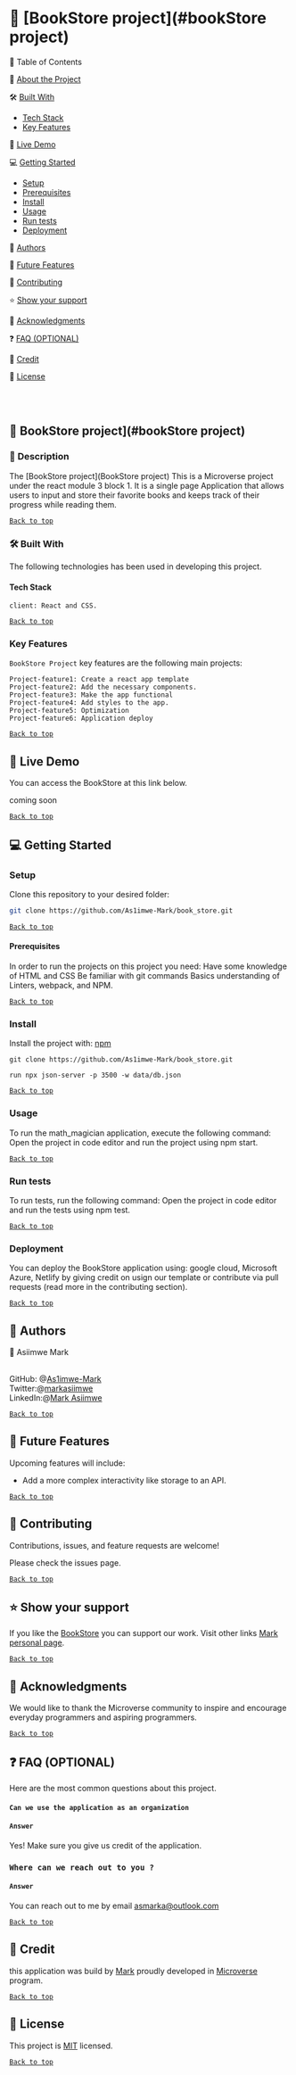 <a name="readme-top"></a>
# 📖 [BookStore project](#bookStore project)

📗 Table of Contents

📖 [About the Project](#about-the-project)

🛠 [Built With](#built-with)

- [Tech Stack](#tech-stack)
- [Key Features](#key-features)

🚀 [Live Demo](#live-demo)

💻 [Getting Started](#getting-started)

- [Setup](#setup)
- [Prerequisites](#prerequisites)
- [Install](#install)
- [Usage](#usage)
- [Run tests](#run-test)
- [Deployment](#deployment)

👥 [Authors](#authors)

🔭 [Future Features](#future-features)

🤝 [Contributing](#contributing)

⭐️ [Show your support](#show-your-support)

🙏 [Acknowledgments](#acknowledgment)

❓ [FAQ (OPTIONAL)](#faq)

📝 [Credit](#credit)

📝 [License](#licence)

<br><br>

## 📖 BookStore project](#bookStore project)
### 📖 <a name="about-the-project">Description </a>

The [BookStore project](BookStore project) This is a Microverse project under the react module 3 block 1. It is a single page Application that allows users to input and store their favorite books and keeps track of their progress while reading them.

[`Back to top`](#readme-top)

### 🛠 <a name="project-built-with">Built With </a>
The following technologies has been used in developing this project. 

#### <a name="tech-stack"> Tech Stack
</a>

```[Tech-stack]
client: React and CSS.
````

[`Back to top`](#readme-top)

### <a name="key-features"> Key Features </a>

`BookStore Project` key features are the following main projects:

```
Project-feature1: Create a react app template 
Project-feature2: Add the necessary components.
Project-feature3: Make the app functional
Project-feature4: Add styles to the app.
Project-feature5: Optimization
Project-feature6: Application deploy

```

[`Back to top`](#readme-top)

## 🚀 <a name="live-demo"> Live Demo </a>

You can access the BookStore at this link below.

coming soon

[`Back to top`](#readme-top)


## 💻 <a name="getting-started"> Getting Started </a>

### <a name="setup"> Setup </a>
Clone this repository to your desired folder:

```sh
git clone https://github.com/As1imwe-Mark/book_store.git

```
[`Back to top`](#readme-top)

#### <a name="prerequisites"> Prerequisites</a>
In order to run the projects on this project you need:
Have some knowledge of HTML and CSS
Be familiar with git commands
Basics understanding of Linters, webpack, and NPM.

[`Back to top`](#readme-top)

### <a name="install">Install</a>
Install the project with: [npm](https://www.npmjs.com/)

```[npm]
git clone https://github.com/As1imwe-Mark/book_store.git

run npx json-server -p 3500 -w data/db.json
```

[`Back to top`](#readme-top)

### <a name="usage">Usage</a>
To run the math_magician application, execute the following command: Open the project in code editor and run the project using npm start.

[`Back to top`](#readme-top)

### <a name="run-test">Run tests</a>
To run tests, run the following command: Open the project in code editor and run the tests using npm test.

[`Back to top`](#readme-top)

### <a name="deployment">Deployment</a>
You can deploy the BookStore application using: google cloud, Microsoft Azure, Netlify by giving credit on usign our template or contribute via pull requests (read more in the contributing section).

[`Back to top`](#readme-top)

## 👥 <a name="authors">Authors</a>

👤 Asiimwe Mark

<br> GitHub: @[As1imwe-Mark](https://github.com/As1imwe-Mark)
<br> Twitter:@[markasiimwe](https://twitter.com/MarkAsiimwe?t=fPfXM4CV3OU6gKMNB1RGDA&s=09)
<br> LinkedIn:@[Mark Asiimwe](https://www.linkedin.com/in/mark-asiimwe-0ab0611ab)
  

[`Back to top`](#readme-top)

## 🔭 <a name="future-features">Future Features</a>
Upcoming features will include:
- Add a more complex interactivity like storage to an API.
 
[`Back to top`](#readme-top)

## 🤝 <a name="contrubuting">Contributing</a>
Contributions, issues, and feature requests are welcome!

Please check the issues page.

[`Back to top`](#readme-top)

## ⭐️ <a name="show-your-support">Show your support</a>
If you like the [BookStore]() you can support our work. Visit other links [Mark personal page](https://as1imwe-mark.github.io/Portifolio_Website/).


[`Back to top`](#readme-top)

## 🙏 <a name="acknowledgments">Acknowledgments</a>
We would like to thank the Microverse community to inspire and encourage everyday programmers and aspiring programmers.
 
[`Back to top`](#readme-top)

## ❓ <a name="faq">FAQ (OPTIONAL)</a>
Here are the most common questions about this project.

#### `Can we use the application as an organization`

#### `Answer`
Yes! Make sure you give us credit of the application. 

### `Where can we reach out to you ?`

#### `Answer`
You can reach out to me by email [asmarka@outlook.com](asmarka@outlook.com)

[`Back to top`](#readme-top)

## 📝 <a name="credit">Credit</a>
this application was build by [Mark](https://as1imwe-mark.github.io/Portifolio_Website/) 
proudly developed in [Microverse](https://www.microverse.org) program. 

[`Back to top`](#readme-top)

## 📝 <a name="licence">License</a>
This project is [MIT](https://mit-license.org/) licensed.

[`Back to top`](#readme-top)
